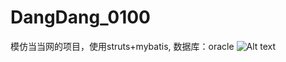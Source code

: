 ﻿# DangDang_0100
模仿当当网的项目，使用struts+mybatis,
数据库：oracle
![Alt text](https://github.com/yunzhongxiaoma/DangDang_0100/raw/master/picture/StruturePicture.png)